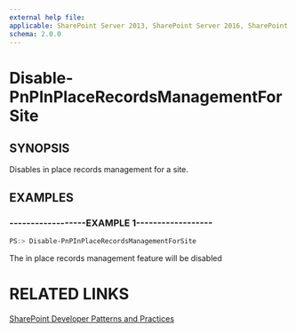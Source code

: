 ```yaml
---
external help file:
applicable: SharePoint Server 2013, SharePoint Server 2016, SharePoint Online
schema: 2.0.0
---
```

# Disable-PnPInPlaceRecordsManagementForSite

## SYNOPSIS
Disables in place records management for a site.

## EXAMPLES

### ------------------EXAMPLE 1------------------
```powershell
PS:> Disable-PnPInPlaceRecordsManagementForSite
```

The in place records management feature will be disabled

# RELATED LINKS

[SharePoint Developer Patterns and Practices](http://aka.ms/sppnp)
